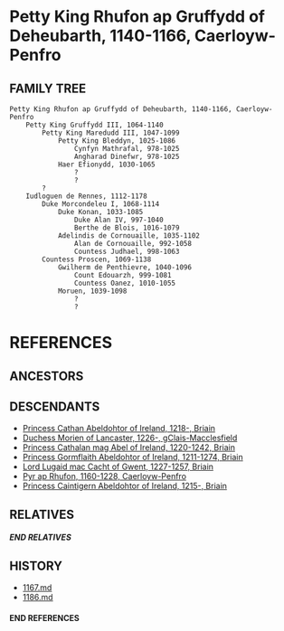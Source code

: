# Petty King Rhufon ap Gruffydd of Deheubarth, 1140-1166, Caerloyw-Penfro

## FAMILY TREE
```
Petty King Rhufon ap Gruffydd of Deheubarth, 1140-1166, Caerloyw-Penfro
    Petty King Gruffydd III, 1064-1140
        Petty King Maredudd III, 1047-1099
            Petty King Bleddyn, 1025-1086
                Cynfyn Mathrafal, 978-1025
                Angharad Dinefwr, 978-1025
            Haer Efionydd, 1030-1065
                ?
                ?
        ?
    Iudloguen de Rennes, 1112-1178
        Duke Morcondeleu I, 1068-1114
            Duke Konan, 1033-1085
                Duke Alan IV, 997-1040
                Berthe de Blois, 1016-1079
            Adelindis de Cornouaille, 1035-1102
                Alan de Cornouaille, 992-1058
                Countess Judhael, 998-1063
        Countess Proscen, 1069-1138
            Gwilherm de Penthievre, 1040-1096
                Count Edouarzh, 999-1081
                Countess Oanez, 1010-1055
            Moruen, 1039-1098
                ?
                ?
```    


# REFERENCES

## ANCESTORS

## DESCENDANTS
* [Princess Cathan Abeldohtor of Ireland, 1218-, Briain](cathan_abeldohtor_1218.md)
* [Duchess Morien of Lancaster, 1226-, gClais-Macclesfield](morien_1226.md)
* [Princess Cathalan mag Abel of Ireland, 1220-1242, Briain](cathalan_mag_abel_1220.md)
* [Princess Gormflaith Abeldohtor of Ireland, 1211-1274, Briain](gormflaith_abeldohtor_1211.md)
* [Lord Lugaid mac Cacht of Gwent, 1227-1257, Briain](lugaid_mac_cacht_1227.md)
* [Pyr ap Rhufon, 1160-1228, Caerloyw-Penfro](pyr_ap_rhufon_1160.md)
* [Princess Caintigern Abeldohtor of Ireland, 1215-, Briain](caintigern_abeldohtor_1215.md)

## RELATIVES

##### END RELATIVES 
## HISTORY
* [1167.md](../h/1167.md)
* [1186.md](../h/1186.md)

#### END REFERENCES
